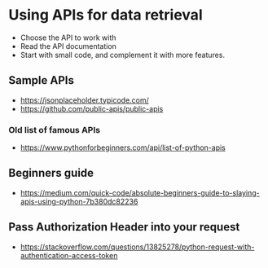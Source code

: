 # Using APIs for data retrieval

* Choose the API to work with
* Read the API documentation
* Start with small code, and complement it with more features.

## Sample APIs

* https://jsonplaceholder.typicode.com/
* https://github.com/public-apis/public-apis

### Old list of famous APIs
* https://www.pythonforbeginners.com/api/list-of-python-apis

## Beginners guide
* https://medium.com/quick-code/absolute-beginners-guide-to-slaying-apis-using-python-7b380dc82236

## Pass Authorization Header into your request
* https://stackoverflow.com/questions/13825278/python-request-with-authentication-access-token
